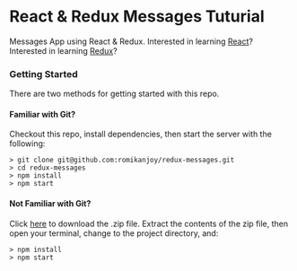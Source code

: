 # React & Redux Messages Tuturial

Messages App using React & Redux.
Interested in learning [React](https://reactjs.org/docs/hello-world.html)?
Interested in learning [Redux](https://redux.js.org/basics)?

### Getting Started

There are two methods for getting started with this repo.

#### Familiar with Git?
Checkout this repo, install dependencies, then start the server with the following:

```
> git clone git@github.com:romikanjoy/redux-messages.git
> cd redux-messages
> npm install
> npm start
```

#### Not Familiar with Git?
Click [here](https://github.com/romikanjoy/redux-messages/archive/master.zip) to download the .zip file. Extract the contents of the zip file, then open your terminal, change to the project directory, and:

```
> npm install
> npm start
```
